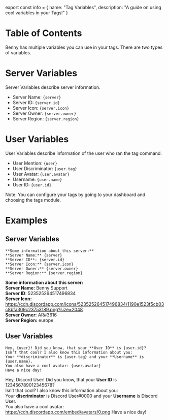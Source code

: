 export const info = {
    name: "Tag Variables",
    description: "A guide on using cool variables in your Tags!"
}

<PageToolBar title="Tag Variables" />

# Table of Contents

Benny has multiple variables you can use in your tags. There are two types of variables.
# Server Variables
Server Variables describe server information.
* Server Name: `{server}`
* Server ID: `{server.id}`
* Server Icon: `{server.icon}`
* Server Owner: `{server.owner}`
* Server Region: `{server.region}`
# User Variables
User Variables describe information of the user who ran the tag command.
* User Mention: `{user}`
* User Discriminator: `{user.tag}`
* User Avatar: `{user.avatar}`
* Username: `{user.name}`
* User ID: `{user.id}`

<Alert style="info">Note: You can configure your tags by going to your dashboard and choosing the tags module.</Alert>

# Examples

## Server Variables

```
**Some information about this server:**
**Server Name:** {server}
**Server ID**: {server.id}
**Server Icon:** {server.icon}
**Server Owner:** {server.owner}
**Server Region:** {server.region}
```

<DiscordMessages>
<DiscordMessage
    author="Benny"
    bot={true}
    avatar="https://benny.sh/icon.png"
    key={2}
>

**Some information about this server:**<br />
**Server Name:** Benny Support<br />
**Server ID**: 523525264517496834<br />
**Server Icon:** https://cdn.discordapp.com/icons/523525264517496834/1190e1523f5cb03c8bfa309c23753189.png?size=2048<br />
**Server Owner:** AR#3616<br />
**Server Region:** europe

</DiscordMessage>
</DiscordMessages>

## User Variables
```
Hey, {user}! Did you know, that your **User ID** is {user.id}?
Isn’t that cool? I also know this information about you:
Your **discriminator** is {user.tag} and your **Username** is {user.name}.
You also have a cool avatar: {user.avatar}
Have a nice day!
```

<DiscordMessages>
<DiscordMessage
    author="Benny"
    bot={true}
    avatar="https://benny.sh/icon.png"
    key={2}
>

Hey, <DiscordMention>Discord User</DiscordMention>! Did you know, that your **User ID** is 123456789012345678?<br />
Isn’t that cool? I also know this information about you:<br />
Your **discriminator** is Discord User#0000 and your **Username** is Discord User.<br />
You also have a cool avatar: https://cdn.discordapp.com/embed/avatars/0.png
Have a nice day!

</DiscordMessage>
</DiscordMessages>
